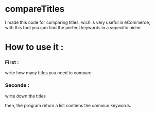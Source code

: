 # compareTitles
  I made this code for comparing titles, wich is very useful in eCommerce,
  with this tool you can find the perfect keywords in a sepecific niche.
  
  
  <H1>How to use it :</H1>
  <H3>First :</H3>
  wirte how many titles you need to compare
  <H3>Seconde :</H3>
  wirte down the titles
  
  
  then, the program return a list contiens the commun keywords.
